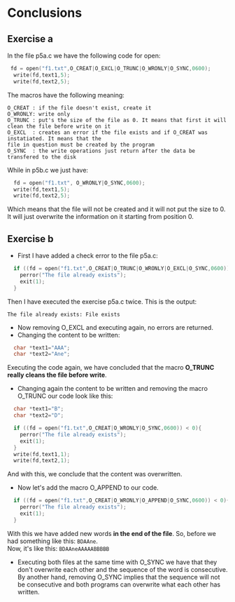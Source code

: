 # Conclusions

## Exercise a

In the file p5a.c we have the following code for open:

```c
 fd = open("f1.txt",O_CREAT|O_EXCL|O_TRUNC|O_WRONLY|O_SYNC,0600);
  write(fd,text1,5);
  write(fd,text2,5);
```

The macros have the following meaning:

```
O_CREAT : if the file doesn't exist, create it
O_WRONLY: write only
O_TRUNC : put's the size of the file as 0. It means that first it will clean the file before write on it
O_EXCL  : creates an error if the file exists and if O_CREAT was instatiated. It means that the   
file in question must be created by the program
O_SYNC  : the write operations just return after the data be transfered to the disk
```

While in p5b.c we just have:

```c
  fd = open("f1.txt", O_WRONLY|O_SYNC,0600);
  write(fd,text1,5);
  write(fd,text2,5);
```

Which means that the file will not be created and it will not put the size to 0. It will just overwrite the information on it 
starting from position 0. 

## Exercise b

- First I have added a check error to the file p5a.c: 

```c
  if ((fd = open("f1.txt",O_CREAT|O_TRUNC|O_WRONLY|O_EXCL|O_SYNC,0600)) < 0){
    perror("The file already exists");
    exit(1);
  }
``` 

Then I have executed the exercise p5a.c twice. This is the output: 

```
The file already exists: File exists
```

- Now removing O_EXCL and executing again, no errors are returned. 
- Changing the content to be written: 

```c
  char *text1="AAA";
  char *text2="Ane";
```

Executing the code again, we have concluded that the macro __O_TRUNC really cleans the file before write__. 

- Changing again the content to be written and removing the macro O_TRUNC our code look like this: 

```c
  char *text1="B";
  char *text2="D";

  if ((fd = open("f1.txt",O_CREAT|O_WRONLY|O_SYNC,0600)) < 0){
    perror("The file already exists");
    exit(1);
  }
  write(fd,text1,1);
  write(fd,text2,1);
  ```

  And with this, we conclude that the content was overwritten. 

  - Now let's add the macro O_APPEND to our code. 

```c
  if ((fd = open("f1.txt",O_CREAT|O_WRONLY|O_APPEND|O_SYNC,0600)) < 0){
    perror("The file already exists");
    exit(1);
  }

```

With this we have added new words __in the end of the file__. 
So, before we had something like this: `BDAAne`.  
Now, it's like this: `BDAAneAAAAABBBBB`

- Executing both files at the same time with O_SYNC we have that they don't overwrite each other and the sequence of the word is consecutive. By another hand, removing O_SYNC implies that the sequence will not be consecutive and both programs can overwrite what each other has written.  
